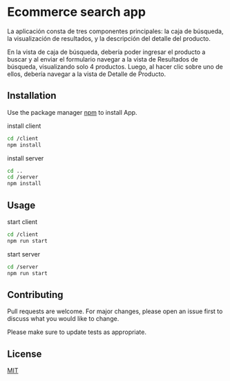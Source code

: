 # Ecommerce search app

La aplicación consta de tres componentes principales: la caja de búsqueda, la visualización de resultados, y la
descripción del detalle del producto.

En la vista de caja de búsqueda, debería poder ingresar el producto a buscar y al enviar el formulario navegar a
la vista de Resultados de búsqueda, visualizando solo 4 productos. Luego, al hacer clic sobre uno de ellos,
debería navegar a la vista de Detalle de Producto.

## Installation

Use the package manager [npm](https://www.npmjs.com/) to install App.

install client

```bash
cd /client
npm install
```

install server

```bash
cd ..
cd /server
npm install
```

## Usage

start client

```bash
cd /client
npm run start
```

start server

```bash
cd /server
npm run start
```

## Contributing

Pull requests are welcome. For major changes, please open an issue first to discuss what you would like to change.

Please make sure to update tests as appropriate.

## License

[MIT](https://choosealicense.com/licenses/mit/)
